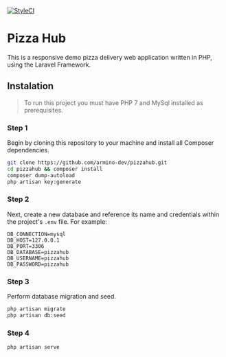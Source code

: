[![StyleCI](https://github.styleci.io/repos/274407419/shield?branch=shift-35096)](https://github.styleci.io/repos/274407419?branch=shift-35096)

# Pizza Hub

This is a responsive demo pizza delivery web application written in PHP, using the Laravel Framework.

## Instalation

> To run this project  you must have PHP 7 and MySql installed as prerequisites.

### Step 1

Begin by cloning this repository to your machine and install all Composer dependencies.

```bash
git clone https://github.com/armino-dev/pizzahub.git
cd pizzahub && composer install
composer dump-autoload
php artisan key:generate
```

### Step 2

Next, create a new database and reference its name and credentials within the project's `.env` file.
For example:
```
DB_CONNECTION=mysql
DB_HOST=127.0.0.1
DB_PORT=3306
DB_DATABASE=pizzahub
DB_USERNAME=pizzahub
DB_PASSWORD=pizzahub

```

### Step 3

Perform database migration and seed.

```bash
php artisan migrate
php artisan db:seed
```

### Step 4

```bash
php artisan serve
```